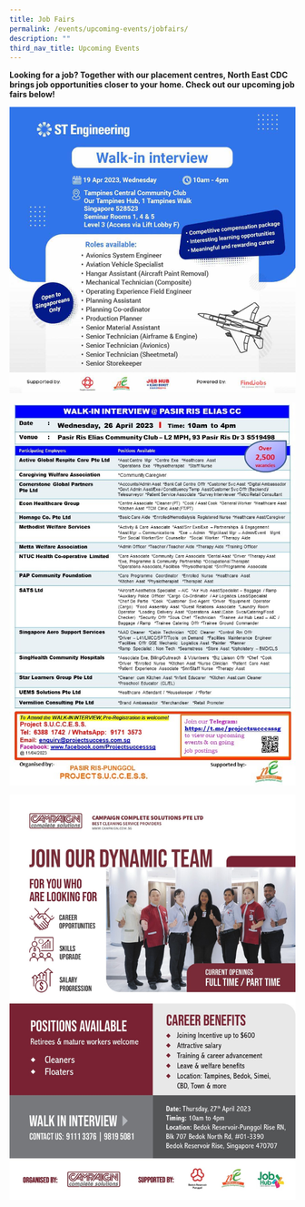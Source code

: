 ```yaml
---
title: Job Fairs
permalink: /events/upcoming-events/jobfairs/
description: ""
third_nav_title: Upcoming Events
---
```

**Looking for a job? Together with our placement centres, North East CDC brings job opportunities closer to your home. Check out our upcoming job fairs below!**

![](/images/st%20engineering%20walk%20in%20interview.PNG)

![](/images/edm_26apr2023_pasirriselias_cc.jpg)

![](/images/edm_high_res_27apr2023.jpg)